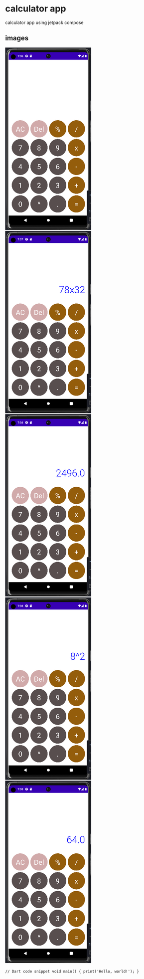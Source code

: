 # calculator app 

calculator app using jetpack compose

## images 
![alt text](app/src/main/res/drawable/image1.png)
![alt text](app/src/main/res/drawable/image2.png)
![alt text](app/src/main/res/drawable/image3.png)
![alt text](app/src/main/res/drawable/image4.png)
![alt text](app/src/main/res/drawable/image5.png)

`// Dart code snippet
void main() {
print('Hello, world!');
}`